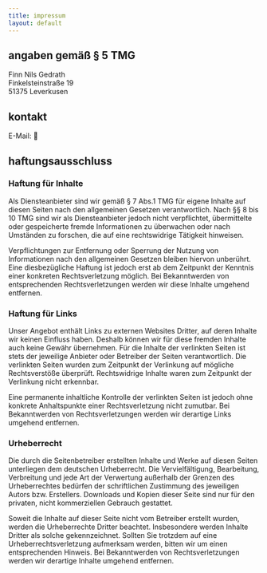```yaml
---
title: impressum
layout: default
---
```


## angaben gemäß § 5 TMG
Finn Nils Gedrath \
Finkelsteinstraße 19 \
51375 Leverkusen

## kontakt

E-Mail: <span id="mailing">🤫</span>

## haftungsausschluss

### Haftung für Inhalte
Als Diensteanbieter sind wir gemäß § 7 Abs.1 TMG für eigene Inhalte auf diesen Seiten nach den allgemeinen Gesetzen verantwortlich. Nach §§ 8 bis 10 TMG sind wir als Diensteanbieter jedoch nicht verpflichtet, übermittelte oder gespeicherte fremde Informationen zu überwachen oder nach Umständen zu forschen, die auf eine rechtswidrige Tätigkeit hinweisen.

Verpflichtungen zur Entfernung oder Sperrung der Nutzung von Informationen nach den allgemeinen Gesetzen bleiben hiervon unberührt. Eine diesbezügliche Haftung ist jedoch erst ab dem Zeitpunkt der Kenntnis einer konkreten Rechtsverletzung möglich. Bei Bekanntwerden von entsprechenden Rechtsverletzungen werden wir diese Inhalte umgehend entfernen.

### Haftung für Links
Unser Angebot enthält Links zu externen Websites Dritter, auf deren Inhalte wir keinen Einfluss haben. Deshalb können wir für diese fremden Inhalte auch keine Gewähr übernehmen. Für die Inhalte der verlinkten Seiten ist stets der jeweilige Anbieter oder Betreiber der Seiten verantwortlich. Die verlinkten Seiten wurden zum Zeitpunkt der Verlinkung auf mögliche Rechtsverstöße überprüft. Rechtswidrige Inhalte waren zum Zeitpunkt der Verlinkung nicht erkennbar.

Eine permanente inhaltliche Kontrolle der verlinkten Seiten ist jedoch ohne konkrete Anhaltspunkte einer Rechtsverletzung nicht zumutbar. Bei Bekanntwerden von Rechtsverletzungen werden wir derartige Links umgehend entfernen.

### Urheberrecht
Die durch die Seitenbetreiber erstellten Inhalte und Werke auf diesen Seiten unterliegen dem deutschen Urheberrecht. Die Vervielfältigung, Bearbeitung, Verbreitung und jede Art der Verwertung außerhalb der Grenzen des Urheberrechtes bedürfen der schriftlichen Zustimmung des jeweiligen Autors bzw. Erstellers. Downloads und Kopien dieser Seite sind nur für den privaten, nicht kommerziellen Gebrauch gestattet.

Soweit die Inhalte auf dieser Seite nicht vom Betreiber erstellt wurden, werden die Urheberrechte Dritter beachtet. Insbesondere werden Inhalte Dritter als solche gekennzeichnet. Sollten Sie trotzdem auf eine Urheberrechtsverletzung aufmerksam werden, bitten wir um einen entsprechenden Hinweis. Bei Bekanntwerden von Rechtsverletzungen werden wir derartige Inhalte umgehend entfernen.

<script type="text/javascript">
const a = document.getElementById('mailing');for(var krfayv=["bg","YQ","Lg","Zw","bA","bQ","aA","Pg","PA","Lg","bg","Lg","bQ","Zg","ZA","bQ","dA","bQ","ZA","Zg","Yw","Zw","Ig","Lw","aQ","bA","Og","YQ","QA","Ig","bg","bA","cg","Zg","bw","YQ","dA","YQ","aQ","bQ","aA","aQ","Pg","Zw","PA","Zw","aQ","cg","cg","PQ","bw","dA","YQ","IA","aQ","aA","YQ","Yw","bg","ZQ","ZQ","YQ","bw","Lg","ZQ","QA"],puwggu=[18,1,20,53,12,54,51,39,0,58,43,34,9,16,47,37,13,61,23,6,59,29,38,63,11,33,15,64,52,8,19,57,48,40,36,55,50,49,17,30,3,32,65,45,62,21,41,4,24,7,14,26,31,2,56,27,25,35,42,5,46,10,60,44,22,28],dbkjgv=new Array,i=0;i<puwggu.length;i++)dbkjgv[puwggu[i]]=krfayv[i];let b='';for(var i=0;i<dbkjgv.length;i++)b+=atob(dbkjgv[i]+"==");a.innerHTML=b;
</script>
